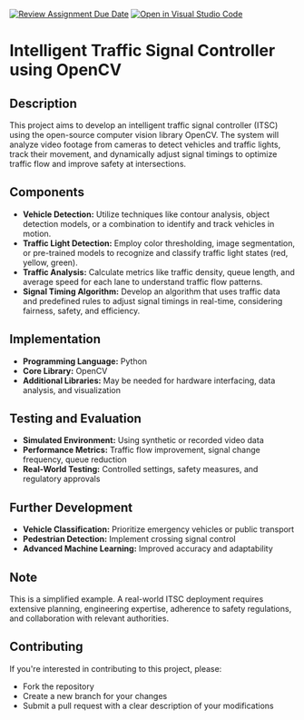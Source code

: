 [![Review Assignment Due Date](https://classroom.github.com/assets/deadline-readme-button-22041afd0340ce965d47ae6ef1cefeee28c7c493a6346c4f15d667ab976d596c.svg)](https://classroom.github.com/a/uELM4yXj)
[![Open in Visual Studio Code](https://classroom.github.com/assets/open-in-vscode-2e0aaae1b6195c2367325f4f02e2d04e9abb55f0b24a779b69b11b9e10269abc.svg)](https://classroom.github.com/online_ide?assignment_repo_id=17723097&assignment_repo_type=AssignmentRepo)

# Intelligent Traffic Signal Controller using OpenCV


## Description

This project aims to develop an intelligent traffic signal controller (ITSC) using the open-source computer vision library OpenCV. The system will analyze video footage from cameras to detect vehicles and traffic lights, track their movement, and dynamically adjust signal timings to optimize traffic flow and improve safety at intersections.

## Components

* **Vehicle Detection:** Utilize techniques like contour analysis, object detection models, or a combination to identify and track vehicles in motion.
* **Traffic Light Detection:** Employ color thresholding, image segmentation, or pre-trained models to recognize and classify traffic light states (red, yellow, green).
* **Traffic Analysis:** Calculate metrics like traffic density, queue length, and average speed for each lane to understand traffic flow patterns.
* **Signal Timing Algorithm:** Develop an algorithm that uses traffic data and predefined rules to adjust signal timings in real-time, considering fairness, safety, and efficiency.

## Implementation

* **Programming Language:** Python
* **Core Library:** OpenCV
* **Additional Libraries:** May be needed for hardware interfacing, data analysis, and visualization

## Testing and Evaluation

* **Simulated Environment:** Using synthetic or recorded video data
* **Performance Metrics:** Traffic flow improvement, signal change frequency, queue reduction
* **Real-World Testing:** Controlled settings, safety measures, and regulatory approvals

## Further Development

* **Vehicle Classification:** Prioritize emergency vehicles or public transport
* **Pedestrian Detection:** Implement crossing signal control
* **Advanced Machine Learning:** Improved accuracy and adaptability

## Note

This is a simplified example. A real-world ITSC deployment requires extensive planning, engineering expertise, adherence to safety regulations, and collaboration with relevant authorities.

## Contributing

If you're interested in contributing to this project, please:

* Fork the repository
* Create a new branch for your changes
* Submit a pull request with a clear description of your modifications

